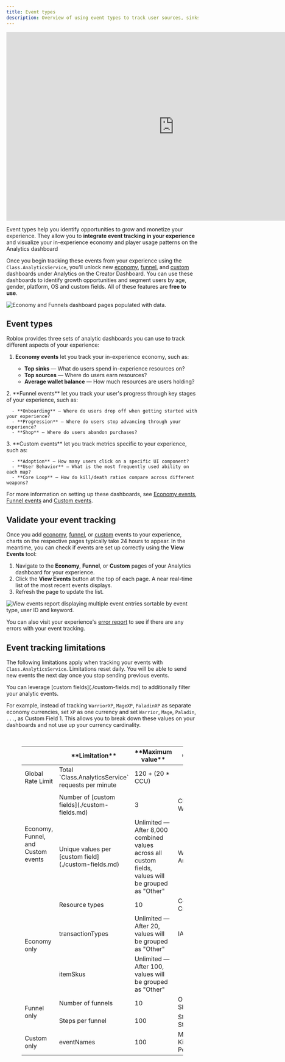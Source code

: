 ```yaml
---
title: Event types
description: Overview of using event types to track user sources, sinks and milestones in your experience.
---
```


<iframe width="880" height="495" src="https://www.youtube-nocookie.com/embed/NFLP-FVv834" title="YouTube video player" frameborder="0" allow="accelerometer; autoplay; clipboard-write; encrypted-media; gyroscope; picture-in-picture; web-share" allowfullscreen></iframe> <br />

Event types help you identify opportunities to grow and monetize your experience. They allow you to **integrate event tracking in your experience** and visualize your in-experience economy and player usage patterns on the Analytics dashboard

Once you begin tracking these events from your experience using the `Class.AnalyticsService`, you'll unlock new [economy](./economy-events.md), [funnel](./funnel-events.md), and [custom](./custom-events.md) dashboards under Analytics on the Creator Dashboard. You can use these dashboards to identify growth opportunities and segment users by age, gender, platform, OS and custom fields. All of these features are **free to use**.

<img src="../../assets/analytics/event-types/Overview-Economy-Funnels.png" alt="Economy and Funnels dashboard pages populated with data."/>

## Event types

Roblox provides three sets of analytic dashboards you can use to track different aspects of your experience:

1. **Economy events** let you track your in-experience economy, such as:

   - **Top sinks** — What do users spend in-experience resources on?
   - **Top sources** — Where do users earn resources?
   - **Average wallet balance** — How much resources are users holding?

<p />
2. **Funnel events** let you track your user's progress through key stages of your experience, such as:

      - **Onboarding** — Where do users drop off when getting started with your experience?
      - **Progression** — Where do users stop advancing through your experience?
      - **Shop** — Where do users abandon purchases?

<p />
3. **Custom events**  let you track metrics specific to your experience, such as:

      - **Adoption** — How many users click on a specific UI component?
      - **User Behavior** — What is the most frequently used ability on each map?
      - **Core Loop** — How do kill/death ratios compare across different weapons?

For more information on setting up these dashboards, see [Economy events](./economy-events.md), [Funnel events](./funnel-events.md) and [Custom events](./custom-events.md).

## Validate your event tracking

Once you add [economy](./economy-events.md), [funnel](./funnel-events.md), or [custom](./custom-events.md) events to your experience, charts on the respective pages typically take 24 hours to appear. In the meantime, you can check if events are set up correctly using the **View Events** tool:

1. Navigate to the **Economy**, **Funnel**, or **Custom** pages of your Analytics dashboard for your experience.
2. Click the **View Events** button at the top of each page. A near real-time list of the most recent events displays.
3. Refresh the page to update the list.

<img src="../../assets/analytics/event-types/Event-Tracking.png" alt="View events report displaying multiple event entries sortable by event type, user ID and keyword."/>

You can also visit your experience's [error report](./error-report.md) to see if there are any errors with your event tracking.

## Event tracking limitations

The following limitations apply when tracking your events with `Class.AnalyticsService`. Limitations reset daily. You will be able to send new events the next day once you stop sending previous events.

<Alert severity = 'warning'>
You can leverage [custom fields](./custom-fields.md) to additionally filter your analytic events.

For example, instead of tracking `WarriorXP`, `MageXP`, `PaladinXP` as separate economy currencies, set `XP` as one currency and set `Warrior`, `Mage`, `Paladin`, `...`, as Custom Field 1. This allows you to break down these values on your dashboards and not use up your currency cardinality.
</Alert>

<figure>
<br />
<table><thead>
  <tr>
    <th></th>
    <th>**Limitation**</th>
    <th>**Maximum value**</th>
    <th>**Examples**</th>
  </tr></thead>
<tbody>
  <tr>
    <td rowspan="1">Global Rate Limit</td>
    <td>Total `Class.AnalyticsService` requests per minute</td>
    <td>120 + (20 * CCU)</td>
    <td></td>
  </tr>
  <tr>
  <td></td>
  <td></td>
  <td></td>
  <td></td>
  </tr>
  <tr>
    <td rowspan="2">Economy, Funnel, and Custom events</td>
    <td>Number of [custom fields](./custom-fields.md)</td>
    <td>3</td>
    <td>Class, Level, Weapon</td>
  </tr>
  <tr>
    <td>Unique values per [custom field](./custom-fields.md)</td>
    <td>Unlimited — After 8,000 combined values across all custom fields, values will be grouped as "Other"</td>
    <td>Warrior, Mage, Archer</td>
  </tr>
  <tr>
    <td rowspan="3">Economy only</td>
    <td>Resource types</td>
    <td>10</td>
    <td>Coins, Gold, Credits</td>
  </tr>
  <tr>
    <td>transactionTypes</td>
    <td>Unlimited — After 20, values will be grouped as "Other"</td>
    <td>IAP, Gameplay</td>
  </tr>
  <tr>
    <td>itemSkus</td>
    <td>Unlimited — After 100, values will be grouped as "Other"</td>
    <td></td>
  </tr>
  <tr>
    <td rowspan="2">Funnel only</td>
    <td>Number of funnels</td>
    <td>10</td>
    <td>Onboarding, Shop</td>
  </tr>
  <tr>
    <td>Steps per funnel</td>
    <td>100</td>
    <td>Step 1, Step 2, Step 3</td>
  </tr>
  <tr>
    <td rowspan="3">Custom only</td>
    <td>eventNames</td>
    <td>100</td>
    <td>MonsterDefeated, KillDeathRatio, PetAdoption</td>
  </tr>
</tbody>
</table>
</figure>
